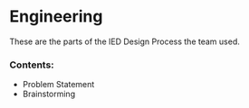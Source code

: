 # Engineering

These are the parts of the IED Design Process the team used.

### Contents:
* Problem Statement
* Brainstorming